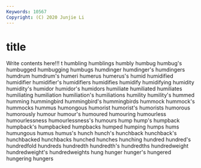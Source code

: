 ```yaml
---
Keywords: 10567
Copyright: (C) 2020 Junjie Li
---
```


# title

Write contents here!!!
t 
humbling 
humblings 
humbly 
humbug
humbug's 
humbugged 
humbugging 
humbugs 
humdinger 
humdinger's 
humdingers 
humdrum 
humdrum's 
humeri
humerus 
humerus's 
humid 
humidified 
humidifier 
humidifier's 
humidifiers 
humidifies 
humidify 
humidifying
humidity 
humidity's 
humidor 
humidor's 
humidors 
humiliate 
humiliated 
humiliates 
humiliating 
humiliation
humiliation's 
humiliations 
humility 
humility's 
hummed 
humming 
hummingbird 
hummingbird's 
hummingbirds 
hummock
hummock's 
hummocks 
hummus 
humongous 
humorist 
humorist's 
humorists 
humorous 
humorously 
humour
humour's 
humoured 
humouring 
humourless 
humourlessness 
humourlessness's 
humours 
hump 
hump's 
humpback
humpback's 
humpbacked 
humpbacks 
humped 
humping 
humps 
hums 
humungous 
humus 
humus's
hunch 
hunch's 
hunchback 
hunchback's 
hunchbacked 
hunchbacks 
hunched 
hunches 
hunching 
hundred
hundred's 
hundredfold 
hundreds 
hundredth 
hundredth's 
hundredths 
hundredweight 
hundredweight's 
hundredweights 
hung
hunger 
hunger's 
hungered 
hungering 
hungers 
